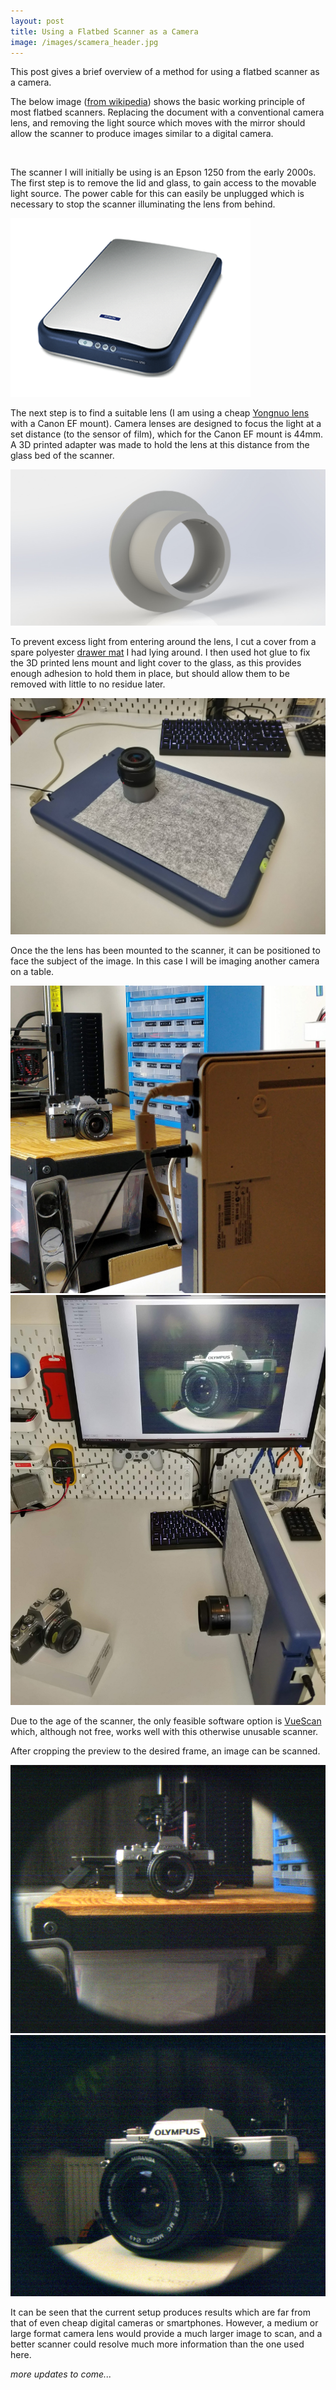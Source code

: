 ```yaml
---
layout: post
title: Using a Flatbed Scanner as a Camera
image: /images/scamera_header.jpg
---
```


This post gives a brief overview of a method for using a flatbed scanner as a camera.

The below image ([from wikipedia](https://en.wikipedia.org/wiki/Image_scanner#Flatbed)) shows the basic working principle of most flatbed scanners. Replacing the document with a conventional camera lens, and removing the light source which moves with the mirror should allow the scanner to produce images similar to a digital camera.

<img src="https://upload.wikimedia.org/wikipedia/commons/thumb/6/6d/CPT_Hardware-Input-scanner-flatbed.svg/1920px-CPT_Hardware-Input-scanner-flatbed.svg.png" alt="" class="inline">

The scanner I will initially be using is an Epson 1250 from the early 2000s. The first step is to remove the lid and glass, to gain access to the movable light source. The power cable for this can easily be unplugged which is necessary to stop the scanner illuminating the lens from behind.

<img src="/images/epson_1.png" alt="" class="inline">

The next step is to find a suitable lens (I am using a cheap [Yongnuo lens](https://www.amazon.co.uk/Yongnuo-YN35-Lens-Canon-Camera/dp/B00W4Z82ZO/ref=sr_1_2?keywords=yongnuo+35mm+canon&qid=1580336807&sr=8-2) with a Canon EF mount). Camera lenses are designed to focus the light at a set distance (to the sensor of film), which for the Canon EF mount is 44mm. A 3D printed adapter was made to hold the lens at this distance from the glass bed of the scanner.

<img src="/images/scamera_cad.JPG" alt="" class="inline">

To prevent excess light from entering around the lens, I cut a cover from a spare polyester [drawer mat](https://www.ikea.com/gb/en/p/passarp-drawer-mat-grey-20315966/) I had lying around. I then used hot glue to fix the 3D printed lens mount and light cover to the glass, as this provides enough adhesion to hold them in place, but should allow them to be removed with little to no residue later.

<img src="/images/scamera_1.jpg" alt="" class="inline">

Once the the lens has been mounted to the scanner, it can be positioned to face the subject of the image. In this case I will be imaging another camera on a table.

<img src="/images/scamera_setup_1.jpg" alt="" class="inline">
<img src="/images/scamera_setup_2.jpg" alt="" class="inline">

Due to the age of the scanner, the only feasible software option is [VueScan](https://www.hamrick.com/) which, although not free, works well with this otherwise unusable scanner.

After cropping the preview to the desired frame, an image can be scanned.

<img src="/images/scamera_image_1.jpg" alt="" class="inline">
<img src="/images/scamera_image_2.jpg" alt="" class="inline">

It can be seen that the current setup produces results which are far from that of even cheap digital cameras or smartphones. However, a medium or large format camera lens would provide a much larger image to scan, and a better scanner could resolve much more information than the one used here.

*more updates to come...*
